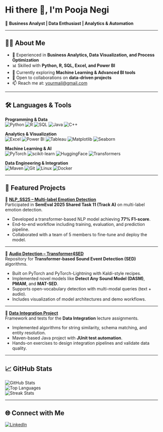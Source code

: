 # Hi there 👋, I'm Pooja Negi  

🎯 **Business Analyst | Data Enthusiast | Analytics & Automation**  

---

## 👩‍💻 About Me  
- 🔭 Experienced in **Business Analytics, Data Visualization, and Process Optimization**  
- 📊 Skilled with **Python, R, SQL, Excel, and Power BI**  
- 🌱 Currently exploring **Machine Learning & Advanced BI tools**  
- 🤝 Open to collaborations on **data-driven projects**  
- 📫 Reach me at: yourmail@gmail.com  

---

## 🛠️ Languages & Tools  

**Programming & Data**  
![Python](https://img.shields.io/badge/-Python-3776AB?logo=python&logoColor=white)
![R](https://img.shields.io/badge/-R-276DC3?logo=r&logoColor=white)
![SQL](https://img.shields.io/badge/-SQL-4479A1?logo=mysql&logoColor=white)
![Java](https://img.shields.io/badge/-Java-007396?logo=java&logoColor=white)
![C++](https://img.shields.io/badge/-C++-00599C?logo=c%2b%2b&logoColor=white)

**Analytics & Visualization**  
![Excel](https://img.shields.io/badge/-Excel-217346?logo=microsoft-excel&logoColor=white)
![Power BI](https://img.shields.io/badge/-PowerBI-F2C811?logo=powerbi&logoColor=black)
![Tableau](https://img.shields.io/badge/-Tableau-E97627?logo=tableau&logoColor=white)
![Matplotlib](https://img.shields.io/badge/-Matplotlib-005C84?logo=plotly&logoColor=white)
![Seaborn](https://img.shields.io/badge/-Seaborn-4B8BBE?logo=python&logoColor=white)

**Machine Learning & AI**  
![PyTorch](https://img.shields.io/badge/-PyTorch-EE4C2C?logo=pytorch&logoColor=white)
![scikit-learn](https://img.shields.io/badge/-Scikit--learn-F7931E?logo=scikitlearn&logoColor=white)
![HuggingFace](https://img.shields.io/badge/-HuggingFace-FFD21E?logo=huggingface&logoColor=black)
![Transformers](https://img.shields.io/badge/-Transformers-000000?logo=python&logoColor=white)

**Data Engineering & Integration**  
![Maven](https://img.shields.io/badge/-Maven-C71A36?logo=apachemaven&logoColor=white)
![Git](https://img.shields.io/badge/-Git-F05032?logo=git&logoColor=white)
![Linux](https://img.shields.io/badge/-Linux-FCC624?logo=linux&logoColor=black)
![Docker](https://img.shields.io/badge/-Docker-2496ED?logo=docker&logoColor=white)

---

## 📂 Featured Projects  

🔹 [**NLP_SS25 – Multi-label Emotion Detection**](https://github.com/pooonegi/NLP_SS25)  
Participated in **SemEval 2025 Shared Task 11 (Track A)** on multi-label emotion detection.  
- Developed a transformer-based NLP model achieving **77% F1-score**.  
- End-to-end workflow including training, evaluation, and prediction pipeline.  
- Collaborated with a team of 5 members to fine-tune and deploy the model.  

---

🔹 [**Audio Detection – Transformer4SED**](https://github.com/pooonegi/Transformer4SED)  
Repository for **Transformer-based Sound Event Detection (SED)** algorithms.  
- Built on PyTorch and PyTorch-Lightning with Kaldi-style recipes.  
- Implemented novel models like **Detect Any Sound Model (DASM)**, **PMAM**, and **MAT-SED**.  
- Supports open-vocabulary detection with multi-modal queries (text + audio).  
- Includes visualization of model architectures and demo workflows.  

---

🔹 [**Data Integration Project**](https://github.com/pooonegi/di-integration)  
Framework and tests for the **Data Integration** lecture assignments.  
- Implemented algorithms for string similarity, schema matching, and entity resolution.  
- Maven-based Java project with **JUnit test automation**.  
- Hands-on exercises to design integration pipelines and validate data quality.  

---

## 📈 GitHub Stats  
![GitHub Stats](https://github-readme-stats.vercel.app/api?username=pooonegi&show_icons=true&theme=tokyonight)  
![Top Languages](https://github-readme-stats.vercel.app/api/top-langs/?username=pooonegi&layout=compact&theme=tokyonight)  
![Streak Stats](https://github-readme-streak-stats.herokuapp.com/?user=pooonegi&theme=tokyonight)  

---

## 🌐 Connect with Me  
[![LinkedIn](https://img.shields.io/badge/LinkedIn-blue?logo=linkedin&logoColor=white)](https://www.linkedin.com/in/poojanegi3429)  
